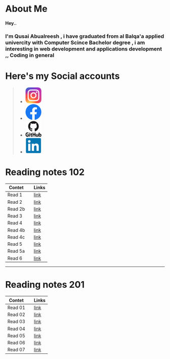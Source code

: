 # About Me

#### Hey..
### I'm Qusai Abualreesh , i have graduated from al Balqa'a applied univercity with Computer Scince  Bachelor degree , i am interesting in web development and applications development ,, Coding in general


# Here's my Social accounts

>* <a href="https://www.instagram.com/qusai_abualrish/?hl=en" target="_blank"><img src="./icons/instagram.png" height="50" width="50"/></a>
>* <a href="https://web.facebook.com/XxQusaIxX/" target="_blank" ><img src="./icons/facebook.png" height="50" width="50"></a>
>* <a href="https://github.com/Qusaiq" target="_blank" ><img src="./icons/github.png" height="50" width="50"></a>
>* <a href="https://www.linkedin.com/in/qosay-omar-4958631b7/" target="_blank" ><img src="./icons/linkedin.png" height="50" width="50"></a>


# Reading notes 102

| Contet |  |         Links                  |
| --------- | -------- | ---------           |
| Read 1    | | [link](./code102/read01.md)  |
| Read 2    | | [link](./code102/read02.md)  |
| Read 2b   | |[link](./code102/read02b.md)  | 
| Read 3    | | [link](./code102/read03.md)  |
| Read 4    | | [link](./code102/read04.md)  |
| Read 4b   | | [link](./code102/read04b.md) |
| Read 4c   | | [link](./code102/read04c.md) |
| Read 5    | | [link](./code102/read05a.md) |
| Read 5a   | | [link](./code102/read005a.md)|
| Read 6    | | [link](./code102/read06.md)  |

--------------------------
# Reading notes 201

| Contet |  |         Links                  |
| --------- | -------- | ---------           |
| Read 01    | | [link](./code201/class-01.md)  |
| Read 02    | | [link](./code201/class-02.md)|
| Read 03    | | [link](./code201/class-03.md)|
| Read 04    | | [link](./code201/class-04.md)|
| Read 05    | | [link](./code201/class-05.md)|
| Read 06    | | [link](./code201/class-06.md)|
| Read 07    | | [link](./code201/class-07.md)|


